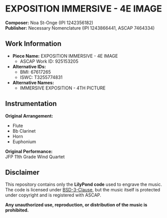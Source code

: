 # EXPOSITION IMMERSIVE - 4E IMAGE  

**Composer:** Noa St-Onge (IPI 1242356182)  
**Publisher:** Necessary Nomenclature (IPI 1243866441, ASCAP 7464334)  

## Work Information  
- **Piece Name:** EXPOSITION IMMERSIVE - 4E IMAGE  
  - ASCAP Work ID: 925153205  
- **Alternative IDs:**  
  - BMI: 67617265  
  - ISWC: T3255774831  
- **Alternative Names:**  
  - IMMERSIVE EXPOSITION - 4TH PICTURE  

## Instrumentation  
**Original Arrangement:**  
- Flute  
- Bb Clarinet  
- Horn  
- Euphonium  

**Original Performance:**  
JFP 11th Grade Wind Quartet  

## Disclaimer  
This repository contains only the **LilyPond code** used to engrave the music. The code is licensed under [BSD-3-Clause](LICENSE), but the music itself is protected under copyright and is registered with ASCAP.  

**Any unauthorized use, reproduction, or distribution of the music is prohibited.**  
